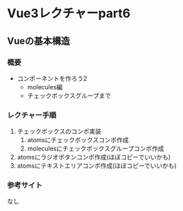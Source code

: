 # Vue3レクチャーpart6
## Vueの基本構造
### 概要
- コンポーネントを作ろう2
  - molecules編
  - チェックボックスグループまで

### レクチャー手順
1. チェックボックスのコンポ実装
    1. atomsにチェックボックスコンポ作成
    2. moleculesにチェックボックスグループコンポ作成
2. atomsにラジオボタンコンポ作成(ほぼコピーでいいかも)
3. atomsにテキストエリアコンポ作成(ほぼコピーでいいかも)

### 参考サイト
なし